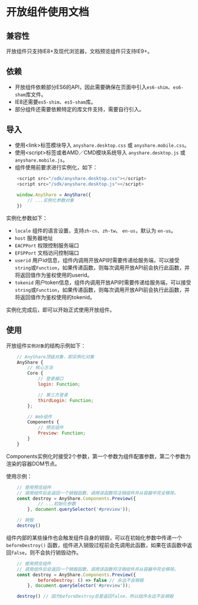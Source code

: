# 开放组件使用文档
## 兼容性
开放组件只支持IE8+及现代浏览器，文档预览组件只支持IE9+。

## 依赖
* 开放组件依赖部分ES6的API，因此需要确保在页面中引入`es6-shim`、`es6-sham`库文件。
* IE8还需要`es5-shim`、`es5-sham`库。
* 部分组件还需要依赖特定的库文件支持，需要自行引入。

## 导入
* 使用&lt;link&gt;标签模块导入 `anyshare.desktop.css` 或 `anyshare.mobile.css`。  
* 使用&lt;script&gt;标签或者AMD／CMD模块系统导入 `anyshare.desktop.js` 或 `anyshare.mobile.js`。  
* 组件使用前要求进行实例化，如下：
```js
    <script src="/sdk/anyshare.desktop.css"></script>
    <script src="/sdk/anyshare.desktop.js"></script>
    
    window.AnyShare = AnyShare({
        // ...实例化参数对象
    })
```

实例化参数如下：
* `locale` 组件的语言设置，支持`zh-cn`、`zh-tw`、 `en-us`，默认为 `en-us`。
* `host` 服务器地址
* `EACPPort` 权限控制服务端口
* `EFSPPort` 文档访问控制端口
* `userid` 用户id信息，组件内调用开放API时需要传递给服务端，可以接受`string`或`Function`，如果传递函数，则每次调用开放API前会执行此函数，并将返回值作为鉴权使用的userid。
* `tokenid` 用户token信息，组件内调用开放API时需要传递给服务端，可以接受`string`或`Function`，如果传递函数，则每次调用开放API前会执行此函数，并将返回值作为鉴权使用的tokenid。

实例化完成后，即可以开始正式使用开放组件。

## 使用
开放组件`实例对象`的结构示例如下：

```js
    // AnyShare顶级对象，即实例化对象
    AnyShare {
        // 核心方法
        Core {
            // 登录接口
            login: Function;

            // 第三方登录
            thirdLogin: Function;
        };

        // Web组件
        Components {
            // 预览组件
            Preview: Function;
        }
    }
```

Components实例化时接受2个参数，第一个参数为组件配置参数，第二个参数为渲染的容器DOM节点。

使用示例：

```js
    // 使用预览组件
    // 调用组件后会返回一个销毁函数，调用该函数将注销组件并从容器中完全移除。
    const destroy = AnyShare.Components.Preview({ 
            // ...初始化参数
        }, document.querySelector('#preview'));

    // 销毁
    destroy()
```


组件内部的某些操作也会触发组件自身的销毁，可以在初始化参数中传递一个 `beforeDestroy()` 函数，组件进入销毁过程前会先调用此函数，如果在该函数中返回`false`，则不会执行销毁动作。

```js
    // 使用预览组件
    // 调用组件后会返回一个销毁函数，调用该函数将注销组件并从容器中完全移除。
    const destroy = AnyShare.Components.Preview({ 
            beforeDestroy: () => false // 永远不会销毁
        }, document.querySelector('#preview'));

    destroy() // 因为beforeDestroy总是返回false，所以组件永远不会销毁
```